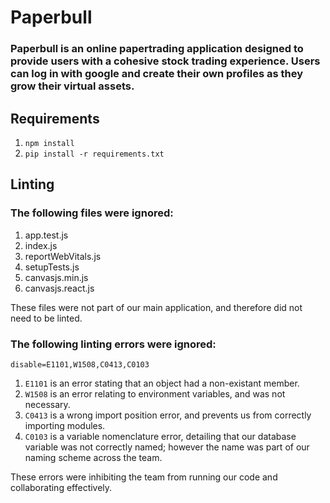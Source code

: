 # Paperbull

### Paperbull is an online papertrading application designed to provide users with a cohesive stock trading experience. Users can log in with google and create their own profiles as they grow their virtual assets.

## Requirements

1. `npm install`
2. `pip install -r requirements.txt`

## Linting

### The following files were ignored:
1. app.test.js
2. index.js
3. reportWebVitals.js
4. setupTests.js
5. canvasjs.min.js
6. canvasjs.react.js

These files were not part of our main application, and therefore did not need to be linted.


### The following linting errors were ignored:
`disable=E1101,W1508,C0413,C0103`

1. `E1101` is an error stating that an object had a non-existant member.
2. `W1508` is an error relating to environment variables, and was not necessary.
3. `C0413` is a wrong import position error, and prevents us from correctly importing modules.
4. `C0103` is a variable nomenclature error, detailing that our database variable was not correctly named; however the name was part of our naming scheme across the team.

These errors were inhibiting the team from running our code and collaborating effectively.